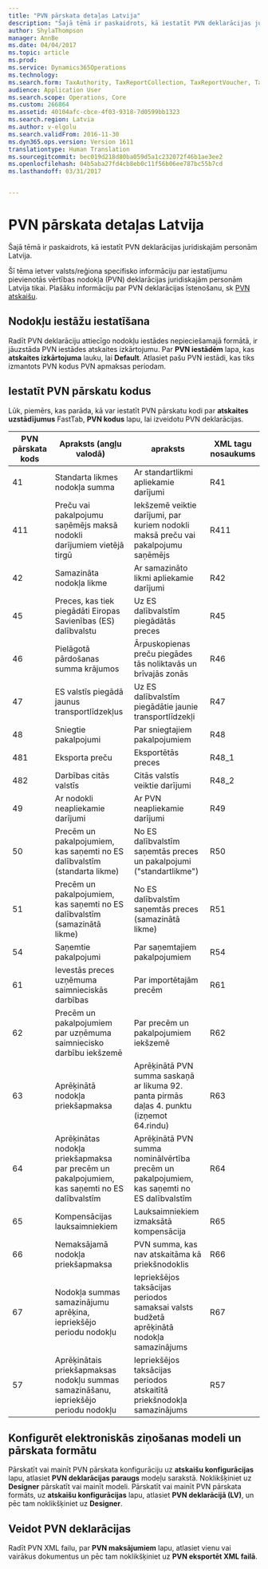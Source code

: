 ```yaml
---
title: "PVN pārskata detaļas Latvija"
description: "Šajā tēmā ir paskaidrots, kā iestatīt PVN deklarācijas juridiskajām personām Latvija."
author: ShylaThompson
manager: AnnBe
ms.date: 04/04/2017
ms.topic: article
ms.prod: 
ms.service: Dynamics365Operations
ms.technology: 
ms.search.form: TaxAuthority, TaxReportCollection, TaxReportVoucher, TaxTable
audience: Application User
ms.search.scope: Operations, Core
ms.custom: 266864
ms.assetid: 40104afc-cbce-4f03-9318-7d0599bb1323
ms.search.region: Latvia
ms.author: v-elgolu
ms.search.validFrom: 2016-11-30
ms.dyn365.ops.version: Version 1611
translationtype: Human Translation
ms.sourcegitcommit: bec019d218d80ba059d5a1c232072f46b1ae3ee2
ms.openlocfilehash: 04b5aba27fd4cb8eb0c11f56b06ee787bc55b7cd
ms.lasthandoff: 03/31/2017


---
```


# <a name="vat-statement-details-for-latvia"></a>PVN pārskata detaļas Latvija

Šajā tēmā ir paskaidrots, kā iestatīt PVN deklarācijas juridiskajām personām Latvija.

Šī tēma ietver valsts/reģiona specifisko informāciju par iestatījumu pievienotās vērtības nodokļa (PVN) deklarācijas juridiskajām personām Latvija tikai. Plašāku informāciju par PVN deklarācijas īstenošanu, sk [PVN atskaišu](emea-vat-reporting.md).

## <a name="set-up-sales-tax-authorities"></a>Nodokļu iestāžu iestatīšana
Radīt PVN deklarāciju attiecīgo nodokļu iestādes nepieciešamajā formātā, ir jāuzstāda PVN iestādes atskaites izkārtojumu. Par **PVN iestādēm** lapa, kas **atskaites izkārtojuma** lauku, lai **Default**. Atlasiet pašu PVN iestādi, kas tiks izmantots PVN kodus PVN apmaksas periodam.

## <a name="set-up-sales-tax-reporting-codes"></a>Iestatīt PVN pārskatu kodus
Lūk, piemērs, kas parāda, kā var iestatīt PVN pārskatu kodi par **atskaites uzstādījumus** FastTab, **PVN kodus** lapu, lai izveidotu PVN deklarācijas.

| PVN pārskata kods | Apraksts (angļu valodā)                                                                    | apraksts                                                                              | XML tagu nosaukums |
|--------------------------|------------------------------------------------------------------------------------------|------------------------------------------------------------------------------------------|--------------|
| 41                       | Standarta likmes nodokļa summa                                                                 | Ar standartlikmi apliekamie darījumi                                                     | R41          |
| 411                      | Preču vai pakalpojumu saņēmējs maksā nodokli darījumiem vietējā tirgū      | Iekšzemē veiktie darījumi, par kuriem nodokli maksā preču vai pakalpojumu saņēmējs       | R411         |
| 42                       | Samazināta nodokļa likme                                                                  | Ar samazināto likmi apliekamie darījumi                                                  | R42          |
| 45                       | Preces, kas tiek piegādāti Eiropas Savienības (ES) dalībvalstu                            | Uz ES dalībvalstīm piegādātās preces                                                     | R45          |
| 46                       | Pielāgotā pārdošanas summa krājumos                                                          | Ārpuskopienas preču piegādes tās noliktavās un brīvajās zonās                         | R46          |
| 47                       | ES valstīs piegādā jaunus transportlīdzekļus                                                   | Uz ES dalībvalstīm piegādātie jaunie transportlīdzekļi                                   | R47          |
| 48                       | Sniegtie pakalpojumi                                                                        | Par sniegtajiem pakalpojumiem                                                            | R48          |
| 481                      | Eksporta preču                                                                             | Eksportētās preces                                                                       | R48\_1       |
| 482                      | Darbības citās valstīs                                                         | Citās valstīs veiktie darījumi                                                           | R48\_2       |
| 49                       | Ar nodokli neapliekamie darījumi                                                                 | Ar PVN neapliekamie darījumi                                                             | R49          |
| 50                       | Precēm un pakalpojumiem, kas saņemti no ES dalībvalstīm (standarta likme)                | No ES dalībvalstīm saņemtās preces un pakalpojumi ("standartlikme")                        | R50          |
| 51                       | Precēm un pakalpojumiem, kas saņemti no ES dalībvalstīm (samazinātā likme)                | No ES dalībvalstīm saņemtās preces (samazinātā likme)                                    | R51          |
| 54                       | Saņemtie pakalpojumi                                                                        | Par saņemtajiem pakalpojumiem                                                            | R54          |
| 61                       | Ievestās preces uzņēmuma saimnieciskās darbības                                     | Par importētajām precēm                                                                  | R61          |
| 62                       | Precēm un pakalpojumiem par uzņēmuma saimniecisko darbību iekšzemē                        | Par precēm un pakalpojumiem iekšzemē                                                     | R62          |
| 63                       | Aprēķinātā nodokļa priekšapmaksa                                                                | Aprēķinātā PVN summa saskaņā ar likuma 92. panta pirmās daļas 4. punktu (izņemot 64.rindu) | R63          |
| 64                       | Aprēķinātas nodokļa priekšapmaksa par precēm un pakalpojumiem, kas saņemti no ES dalībvalstīm | Aprēķinātā PVN summa nominālvērtība precēm un pakalpojumiem, kas saņemti no ES dalībvalstīm         | R64          |
| 65                       | Kompensācijas lauksaimniekiem                                                         | Lauksaimniekiem izmaksātā kompensācija                                                   | R65          |
| 66                       | Nemaksājamā nodokļa priekšapmaksa                                                               | PVN summa, kas nav atskaitāma kā priekšnodoklis                                          | R66          |
| 67                       | Nodokļa summas samazinājumu aprēķina, iepriekšējo periodu nodokļu                                 | Iepriekšējos taksācijas periodos samaksai valsts budžetā aprēķinātā nodokļa samazinājums | R67          |
| 57                       | Aprēķinātais priekšapmaksas nodokļu summas samazināšanu, iepriekšējo periodu nodokļu                      | Iepriekšējos taksācijas periodos atskaitītā priekšnodokļa samazinājums                   | R57          |

## <a name="configure-the-electronic-reporting-model-and-format-for-the-report"></a>Konfigurēt elektroniskās ziņošanas modeli un pārskata formātu
Pārskatīt vai mainīt PVN pārskata konfigurāciju uz **atskaišu konfigurācijas** lapu, atlasiet **PVN deklarācijas paraugs** modeļu sarakstā. Noklikšķiniet uz **Designer** pārskatīt vai mainīt modeli. Pārskatīt vai mainīt PVN pārskata formāts, uz **atskaišu konfigurācijas** lapu, atlasiet **PVN deklarācijā (LV)**, un pēc tam noklikšķiniet uz **Designer**.

## <a name="generate-a-vat-statement"></a>Veidot PVN deklarācijas
Radīt PVN XML failu, par **PVN maksājumiem** lapu, atlasiet vienu vai vairākus dokumentus un pēc tam noklikšķiniet uz **PVN eksportēt XML failā**.


